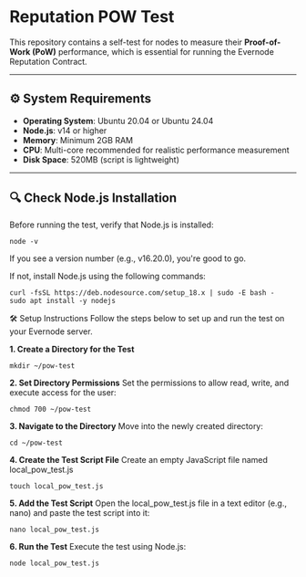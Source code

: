 # Reputation POW Test

This repository contains a self-test for nodes to measure their **Proof-of-Work (PoW)** performance, which is essential for running the Evernode Reputation Contract.

---

## ⚙️ System Requirements

- **Operating System**: Ubuntu 20.04 or Ubuntu 24.04
- **Node.js**: v14 or higher
- **Memory**: Minimum 2GB RAM
- **CPU**: Multi-core recommended for realistic performance measurement
- **Disk Space**: 520MB (script is lightweight)

---

## 🔍 Check Node.js Installation

Before running the test, verify that Node.js is installed:

```
node -v
```
If you see a version number (e.g., v16.20.0), you're good to go.

If not, install Node.js using the following commands:
```
curl -fsSL https://deb.nodesource.com/setup_18.x | sudo -E bash -
sudo apt install -y nodejs
```
🛠️ Setup Instructions
Follow the steps below to set up and run the test on your Evernode server.

**1. Create a Directory for the Test**
```
mkdir ~/pow-test
```


**2. Set Directory Permissions**
Set the permissions to allow read, write, and execute access for the user:

```
chmod 700 ~/pow-test
```
**3. Navigate to the Directory**
Move into the newly created directory:

```
cd ~/pow-test
```

**4. Create the Test Script File**
Create an empty JavaScript file named local_pow_test.js
```
touch local_pow_test.js
```

**5. Add the Test Script**
Open the local_pow_test.js file in a text editor (e.g., nano) and paste the test script into it:
```
nano local_pow_test.js
```

**6. Run the Test**
Execute the test using Node.js:
```
node local_pow_test.js
```
